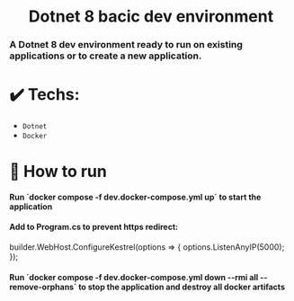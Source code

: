 <h1 align="center"> Dotnet 8 bacic dev environment </h1>
<h3>A Dotnet 8 dev environment ready to run on existing applications or to create a new application.</h3>

# ✔️ Techs:
- `Dotnet`
- `Docker`

# :hammer: How to run

<h4>Run ´docker compose -f dev.docker-compose.yml up´ to start the application</h4>

<h4>Add to Program.cs to prevent https redirect:</h4>
<p>
builder.WebHost.ConfigureKestrel(options =>
{
    options.ListenAnyIP(5000);
});
</p>

<h4>Run ´docker compose -f dev.docker-compose.yml down --rmi all --remove-orphans´ to stop the application and destroy all docker artifacts</h4>
